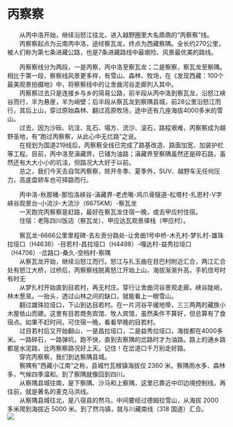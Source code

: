 # 丙察察  
  
&emsp;&emsp;从丙中洛开始，继续沿怒江往北，进入越野圈里大名鼎鼎的“丙察察”线。  
&emsp;&emsp;丙察察起点为云南丙中洛，途经察瓦龙，终点为西藏察隅。全长约270公里，被人们称为第七条进藏公路，也是7条进藏路线中最艰险、风景最优美的路线。  
  
&emsp;&emsp;丙察察线分为两段，一是丙察，丙中洛至察瓦龙；二是察察，察瓦龙至察隅。相比于第一段，察察线风景更多样，有雪山、森林、牧场，在《发现西藏：100个最美观景拍摄地》中，将察察线中的让舍曲河谷走廊列入其中。  
&emsp;&emsp;丙察察过去只是连接乡与乡的简易公路，前半段从丙中洛到察瓦龙，沿怒江峡谷而行，半为悬崖，半为峭壁；后半段从察瓦龙到察隅县城，前28公里沿怒江而行，其后上山，穿过原始森林、翻过高原牧场，途中还有几座海拔4000多米的雪山。  
&emsp;&emsp;过去，因为沙砾、坑洼、乱石、塌方、流沙、滚石，路程艰难，丙察察成为越野圣地，有“跑过丙察察，从此心中无烂路”之说。  
&emsp;&emsp;在规划为国道219线后，丙察察全线已完成了路基改造、路面加宽、加装护栏等工程。目前，丙中洛至滇藏界，已铺为油路；滇藏界至察隅虽然还是碎石路，虽然还有大大小小的坑洼，但路况大大好于以前。  
&emsp;&emsp;总之，我们今天去自驾丙察察，除开冬季、夏季外，SUV、越野车无任何压力，高底盘轿车也可择路而行。  
  
&emsp;&emsp;丙中洛-秋那桶-那恰洛峡谷-滇藏界-老虎嘴-鸡爪骨隧道-松塔村-扎恩村-V字峡谷观景台-小流沙-大流沙（6675KM）-察瓦龙  
&emsp;&emsp;一天跑完丙察察是赶路，最好在察瓦龙住宿一晚，或去甲应村住宿。  
&emsp;&emsp;住宿：老陈四川饭店（察瓦龙）、甲应达瓦观景驿栈（甲应村）。  
  
&emsp;&emsp;察瓦龙-6666公里里程碑-去左贡分路处-让舍曲1号中桥-木孔村-梦扎村-雄珠拉垭口（H4636）-目若村-昌拉垭口（H4498）-嘎达村-益秀拉垭口（H4706）-岔路口-桑久-空档村-察隅  
&emsp;&emsp;从察瓦龙开始，继续沿怒江而行。怒江与扎玉曲在目巴村附近汇合，两江汇合处有怒江大桥，过桥后，丙察察线脱离怒江开始上山，海拔渐渐升高，手机信号时有时无  
&emsp;&emsp;从梦扎村开始直到目若村，再无村庄。穿行让舍曲河谷景观走廊，峡谷陡峭，林木葱茏。一抬头，透过山林之间的缺口，就能看上一眼雪山。  
&emsp;&emsp;翻过雄珠拉垭口，下山到达目若村。在一片河谷平缓地带，三三两两的藏族小木屋依山而建。这里有目若商务宾馆、牧人宾馆，虽然条件不算好，但总算有了食宿点。如果不赶时间，可住宿一晚，看看早晚的目若村。  
&emsp;&emsp;过目若村后又开始翻山，一是昌拉垭口，二是益秀拉垭口，海拔都在4000多米。一路碎石，一路弹坑，跑不快，直到去察隅的岔路时才为油路。路上的通乡路都是水泥路，比丙察察路况好上天。记住！在岔道口千万别走好路。  
&emsp;&emsp;穿完丙察察，我们到达察隅县城。  
&emsp;&emsp;察隅有“西藏小江南”之称，县城竹瓦根镇海拔仅 2360 米。察隅雨水多、森林多，气候四季温和。到了察隅就像回到四川。  
&emsp;&emsp;从察隅县城往南，是下察隅、沙马和上察隅，这里已靠近中印边境控制线。再往前，就是著名的麦克马洪线。  
&emsp;&emsp;从察隅县城往北，是八宿县的然乌，中间要经过德姆拉雪山，从海拔 2000 多米爬到海拔近 5000 米。到了然乌镇，就与川藏南线（318 国道）汇合。  
![](https://cdn.jsdelivr.net/gh/szqq0512/Pic/img/202201212035324.jpg)  
